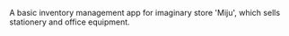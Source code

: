 A basic inventory management app for imaginary store 'Miju', which sells stationery and office equipment.
